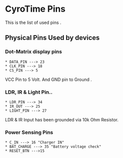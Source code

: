 # CyroTime Pins

This is the list of used pins .



## Physical Pins Used by devices

### Dot-Matrix display pins

```
* DATA_PIN ---> 23
* CLK_PIN ---> 18
* CS_PIN ---> 5
```	
VCC Pin to 5 Volt. And GND pin to Ground .

### LDR, IR & Light Pin..

```
* LDR_PIN ---> 34
* IR_OUT ---> 25
* LIGHT_PIN ---> 27
```
LDR & IR Input has been grounded via 10k Ohm Resistor.

### Power Sensing Pins
```
* C_IN ---> 16 "Charger IN"
* BAT_CHARGE ---> 35 "Battery voltage check"
* RESET_BTN --->15
```

